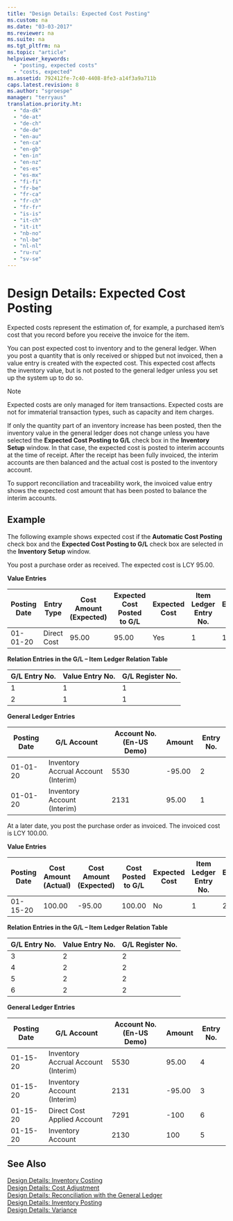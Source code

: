 ```yaml
---
title: "Design Details: Expected Cost Posting"
ms.custom: na
ms.date: "03-03-2017"
ms.reviewer: na
ms.suite: na
ms.tgt_pltfrm: na
ms.topic: "article"
helpviewer_keywords: 
  - "posting, expected costs"
  - "costs, expected"
ms.assetid: 792412fe-7c40-4408-8fe3-a14f3a9a711b
caps.latest.revision: 8
ms.author: "sgroespe"
manager: "terryaus"
translation.priority.ht: 
  - "da-dk"
  - "de-at"
  - "de-ch"
  - "de-de"
  - "en-au"
  - "en-ca"
  - "en-gb"
  - "en-in"
  - "en-nz"
  - "es-es"
  - "es-mx"
  - "fi-fi"
  - "fr-be"
  - "fr-ca"
  - "fr-ch"
  - "fr-fr"
  - "is-is"
  - "it-ch"
  - "it-it"
  - "nb-no"
  - "nl-be"
  - "nl-nl"
  - "ru-ru"
  - "sv-se"
---
```

# Design Details: Expected Cost Posting
Expected costs represent the estimation of, for example, a purchased item’s cost that you record before you receive the invoice for the item.  
  
 You can post expected cost to inventory and to the general ledger. When you post a quantity that is only received or shipped but not invoiced, then a value entry is created with the expected cost. This expected cost affects the inventory value, but is not posted to the general ledger unless you set up the system up to do so.  
  
> [!NOTE]  
>  Expected costs are only managed for item transactions. Expected costs are not for immaterial transaction types, such as capacity and item charges.  
  
 If only the quantity part of an inventory increase has been posted, then the inventory value in the general ledger does not change unless you have selected the **Expected Cost Posting to G\/L** check box in the **Inventory Setup** window. In that case, the expected cost is posted to interim accounts at the time of receipt. After the receipt has been fully invoiced, the interim accounts are then balanced and the actual cost is posted to the inventory account.  
  
 To support reconciliation and traceability work, the invoiced value entry shows the expected cost amount that has been posted to balance the interim accounts.  
  
## Example  
 The following example shows expected cost if the **Automatic Cost Posting** check box and the **Expected Cost Posting to G\/L** check box are selected in the **Inventory Setup** window.  
  
 You post a purchase order as received. The expected cost is LCY 95.00.  
  
 **Value Entries**  
  
|Posting Date|Entry Type|Cost Amount \(Expected\)|Expected Cost Posted to G\/L|Expected Cost|Item Ledger Entry No.|Entry No.|  
|------------------|----------------|------------------------------|----------------------------------|-------------------|---------------------------|---------------|  
|01\-01\-20|Direct Cost|95.00|95.00|Yes|1|1|  
  
 **Relation Entries in the G\/L – Item Ledger Relation Table**  
  
|G\/L Entry No.|Value Entry No.|G\/L Register No.|  
|--------------------|---------------------|-----------------------|  
|1|1|1|  
|2|1|1|  
  
 **General Ledger Entries**  
  
|Posting Date|G\/L Account|Account No. \(En\-US Demo\)|Amount|Entry No.|  
|------------------|------------------|---------------------------------|------------|---------------|  
|01\-01\-20|Inventory Accrual Account \(Interim\)|5530|\-95.00|2|  
|01\-01\-20|Inventory Account \(Interim\)|2131|95.00|1|  
  
 At a later date, you post the purchase order as invoiced. The invoiced cost is LCY 100.00.  
  
 **Value Entries**  
  
|Posting Date|Cost Amount \(Actual\)|Cost Amount \(Expected\)|Cost Posted to G\/L|Expected Cost|Item Ledger Entry No.|Entry No.|  
|------------------|----------------------------|------------------------------|-------------------------|-------------------|---------------------------|---------------|  
|01\-15\-20|100.00|\-95.00|100.00|No|1|2|  
  
 **Relation Entries in the G\/L – Item Ledger Relation Table**  
  
|G\/L Entry No.|Value Entry No.|G\/L Register No.|  
|--------------------|---------------------|-----------------------|  
|3|2|2|  
|4|2|2|  
|5|2|2|  
|6|2|2|  
  
 **General Ledger Entries**  
  
|Posting Date|G\/L Account|Account No. \(En\-US Demo\)|Amount|Entry No.|  
|------------------|------------------|---------------------------------|------------|---------------|  
|01\-15\-20|Inventory Accrual Account \(Interim\)|5530|95.00|4|  
|01\-15\-20|Inventory Account \(Interim\)|2131|\-95.00|3|  
|01\-15\-20|Direct Cost Applied Account|7291|\-100|6|  
|01\-15\-20|Inventory Account|2130|100|5|  
  
## See Also  
 [Design Details: Inventory Costing](../ApplicationDesign/design-details-inventory-costing.md)   
 [Design Details: Cost Adjustment](../ApplicationDesign/design-details-cost-adjustment.md)   
 [Design Details: Reconciliation with the General Ledger](../ApplicationDesign/design-details-reconciliation-with-the-general-ledger.md)   
 [Design Details: Inventory Posting](../ApplicationDesign/design-details-inventory-posting.md)   
 [Design Details: Variance](../ApplicationDesign/design-details-variance.md)